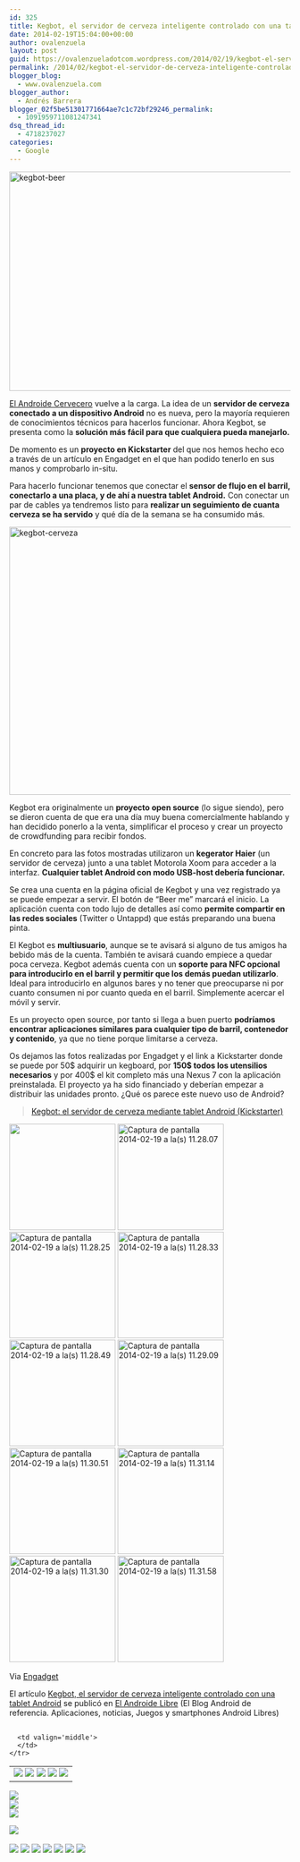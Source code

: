 ```yaml
---
id: 325
title: Kegbot, el servidor de cerveza inteligente controlado con una tablet Android
date: 2014-02-19T15:04:00+00:00
author: ovalenzuela
layout: post
guid: https://ovalenzueladotcom.wordpress.com/2014/02/19/kegbot-el-servidor-de-cerveza-inteligente-controlado-con-una-tablet-android
permalink: /2014/02/kegbot-el-servidor-de-cerveza-inteligente-controlado-con-una-tablet-android.html
blogger_blog:
  - www.ovalenzuela.com
blogger_author:
  - Andrés Barrera
blogger_02f5be51301771664ae7c1c72bf29246_permalink:
  - 1091959711081247341
dsq_thread_id:
  - 4718237027
categories:
  - Google
---
```

[<img class="size-large wp-image-127715 aligncenter" alt="kegbot-beer" src="http://www.elandroidelibre.com/wp-content/uploads/2014/02/kegbot-beer-680x392.png" width="680" height="392" />](http://www.elandroidelibre.com/wp-content/uploads/2014/02/kegbot-beer.png)

<a href="http://www.elandroidelibre.com/2014/01/el-androide-cervecero.html" target="_blank">El Androide Cervecero</a> vuelve a la carga. La idea de un **servidor de cerveza conectado a un dispositivo Android** no es nueva, pero la mayoría requieren de conocimientos técnicos para hacerlos funcionar. Ahora Kegbot, se presenta como la **solución más fácil para que cualquiera pueda manejarlo.**

De momento es un **proyecto en Kickstarter** del que nos hemos hecho eco a través de un artículo en Engadget en el que han podido tenerlo en sus manos y comprobarlo in-situ.

Para hacerlo funcionar tenemos que conectar el **sensor de flujo en el barril, conectarlo a una placa, y de ahí a nuestra tablet Android.** Con conectar un par de cables ya tendremos listo para **realizar un seguimiento de cuanta cerveza se ha servido** y qué día de la semana se ha consumido más.

<img class="size-large wp-image-127716 aligncenter" alt="kegbot-cerveza" src="http://www.elandroidelibre.com/wp-content/uploads/2014/02/kegbot-cerveza-680x479.png" width="680" height="479" />

Kegbot era originalmente un **proyecto open source** (lo sigue siendo), pero se dieron cuenta de que era una día muy buena comercialmente hablando y han decidido ponerlo a la venta, simplificar el proceso y crear un proyecto de crowdfunding para recibir fondos.

En concreto para las fotos mostradas utilizaron un **kegerator Haier** (un servidor de cerveza) junto a una tablet Motorola Xoom para acceder a la interfaz. **Cualquier tablet Android con modo USB-host debería funcionar.**

Se crea una cuenta en la página oficial de Kegbot y una vez registrado ya se puede empezar a servir. El botón de “Beer me” marcará el inicio. La aplicación cuenta con todo lujo de detalles así como **permite compartir en las redes sociales** (Twitter o Untappd) que estás preparando una buena pinta.

El Kegbot es **multiusuario**, aunque se te avisará si alguno de tus amigos ha bebido más de la cuenta. También te avisará cuando empiece a quedar poca cerveza. Kegbot además cuenta con un **soporte para NFC opcional para introducirlo en el barril y permitir que los demás puedan utilizarlo**. Ideal para introducirlo en algunos bares y no tener que preocuparse ni por cuanto consumen ni por cuanto queda en el barril. Simplemente acercar el móvil y servir.

Es un proyecto open source, por tanto si llega a buen puerto **podríamos encontrar aplicaciones similares para cualquier tipo de barril, contenedor y contenido**, ya que no tiene porque limitarse a cerveza.

Os dejamos las fotos realizadas por Engadget y el link a Kickstarter donde se puede por 50$ adquirir un kegboard, por **150$ todos los utensilios necesarios** y por 400$ el kit completo más una Nexus 7 con la aplicación preinstalada. El proyecto ya ha sido financiado y deberían empezar a distribuir las unidades pronto. ¿Qué os parece este nuevo uso de Android?

> <a href="https://www.kickstarter.com/projects/1275337514/kegbot-internet-beer-kegerator" target="_blank">Kegbot: el servidor de cerveza mediante tablet Android (Kickstarter)</a>

 [](http://www.elandroidelibre.com/wp-content/uploads/2014/02/kegbot.png)[<img width="190" height="190" src="http://www.elandroidelibre.com/wp-content/uploads/2014/02/Captura-de-pantalla-2014-02-19-a-las-11.27.57-190x190.png" class="attachment-thumbnail" alt="" />](http://www.elandroidelibre.com/2014/02/kegbot-el-servidor-de-cerveza-inteligente-controlado-con-una-tablet-android.html/captura-de-pantalla-2014-02-19-a-las-11-27-57 "") [<img width="190" height="190" src="http://www.elandroidelibre.com/wp-content/uploads/2014/02/Captura-de-pantalla-2014-02-19-a-las-11.28.07-190x190.png" class="attachment-thumbnail" alt="Captura de pantalla 2014-02-19 a la(s) 11.28.07" />](http://www.elandroidelibre.com/2014/02/kegbot-el-servidor-de-cerveza-inteligente-controlado-con-una-tablet-android.html/captura-de-pantalla-2014-02-19-a-las-11-28-07 "Captura de pantalla 2014-02-19 a la(s) 11.28.07") [<img width="190" height="190" src="http://www.elandroidelibre.com/wp-content/uploads/2014/02/Captura-de-pantalla-2014-02-19-a-las-11.28.25-190x190.png" class="attachment-thumbnail" alt="Captura de pantalla 2014-02-19 a la(s) 11.28.25" />](http://www.elandroidelibre.com/2014/02/kegbot-el-servidor-de-cerveza-inteligente-controlado-con-una-tablet-android.html/captura-de-pantalla-2014-02-19-a-las-11-28-25 "Captura de pantalla 2014-02-19 a la(s) 11.28.25") [<img width="190" height="190" src="http://www.elandroidelibre.com/wp-content/uploads/2014/02/Captura-de-pantalla-2014-02-19-a-las-11.28.33-190x190.png" class="attachment-thumbnail" alt="Captura de pantalla 2014-02-19 a la(s) 11.28.33" />](http://www.elandroidelibre.com/2014/02/kegbot-el-servidor-de-cerveza-inteligente-controlado-con-una-tablet-android.html/captura-de-pantalla-2014-02-19-a-las-11-28-33 "Captura de pantalla 2014-02-19 a la(s) 11.28.33") [<img width="190" height="190" src="http://www.elandroidelibre.com/wp-content/uploads/2014/02/Captura-de-pantalla-2014-02-19-a-las-11.28.49-190x190.png" class="attachment-thumbnail" alt="Captura de pantalla 2014-02-19 a la(s) 11.28.49" />](http://www.elandroidelibre.com/2014/02/kegbot-el-servidor-de-cerveza-inteligente-controlado-con-una-tablet-android.html/captura-de-pantalla-2014-02-19-a-las-11-28-49 "Captura de pantalla 2014-02-19 a la(s) 11.28.49") [<img width="190" height="190" src="http://www.elandroidelibre.com/wp-content/uploads/2014/02/Captura-de-pantalla-2014-02-19-a-las-11.29.09-190x190.png" class="attachment-thumbnail" alt="Captura de pantalla 2014-02-19 a la(s) 11.29.09" />](http://www.elandroidelibre.com/2014/02/kegbot-el-servidor-de-cerveza-inteligente-controlado-con-una-tablet-android.html/captura-de-pantalla-2014-02-19-a-las-11-29-09 "Captura de pantalla 2014-02-19 a la(s) 11.29.09") [<img width="190" height="190" src="http://www.elandroidelibre.com/wp-content/uploads/2014/02/Captura-de-pantalla-2014-02-19-a-las-11.30.51-190x190.png" class="attachment-thumbnail" alt="Captura de pantalla 2014-02-19 a la(s) 11.30.51" />](http://www.elandroidelibre.com/2014/02/kegbot-el-servidor-de-cerveza-inteligente-controlado-con-una-tablet-android.html/captura-de-pantalla-2014-02-19-a-las-11-30-51 "Captura de pantalla 2014-02-19 a la(s) 11.30.51") [<img width="190" height="190" src="http://www.elandroidelibre.com/wp-content/uploads/2014/02/Captura-de-pantalla-2014-02-19-a-las-11.31.14-190x190.png" class="attachment-thumbnail" alt="Captura de pantalla 2014-02-19 a la(s) 11.31.14" />](http://www.elandroidelibre.com/2014/02/kegbot-el-servidor-de-cerveza-inteligente-controlado-con-una-tablet-android.html/captura-de-pantalla-2014-02-19-a-las-11-31-14 "Captura de pantalla 2014-02-19 a la(s) 11.31.14") [<img width="190" height="190" src="http://www.elandroidelibre.com/wp-content/uploads/2014/02/Captura-de-pantalla-2014-02-19-a-las-11.31.30-190x190.png" class="attachment-thumbnail" alt="Captura de pantalla 2014-02-19 a la(s) 11.31.30" />](http://www.elandroidelibre.com/2014/02/kegbot-el-servidor-de-cerveza-inteligente-controlado-con-una-tablet-android.html/captura-de-pantalla-2014-02-19-a-las-11-31-30 "Captura de pantalla 2014-02-19 a la(s) 11.31.30") [<img width="190" height="190" src="http://www.elandroidelibre.com/wp-content/uploads/2014/02/Captura-de-pantalla-2014-02-19-a-las-11.31.58-190x190.png" class="attachment-thumbnail" alt="Captura de pantalla 2014-02-19 a la(s) 11.31.58" />](http://www.elandroidelibre.com/2014/02/kegbot-el-servidor-de-cerveza-inteligente-controlado-con-una-tablet-android.html/captura-de-pantalla-2014-02-19-a-las-11-31-58 "Captura de pantalla 2014-02-19 a la(s) 11.31.58") 

Via <a href="http://www.engadget.com/2014/02/18/kegbot/" target="_blank">Engadget</a>

El artículo [Kegbot, el servidor de cerveza inteligente controlado con una tablet Android](http://www.elandroidelibre.com/2014/02/kegbot-el-servidor-de-cerveza-inteligente-controlado-con-una-tablet-android.html) se publicó en [El Androide Libre](http://www.elandroidelibre.com) (El Blog Android de referencia. Aplicaciones, noticias, Juegos y smartphones Android Libres)


<img width="1" height="1" src="http://rss.feedsportal.com/c/34005/f/617036/s/374b86ee/sc/15/mf.gif" border="0" /> 

<div>
  <table border='0'>
    <tr>
      <td valign='middle'>
        <a href="http://share.feedsportal.com/share/twitter/?u=http%3A%2F%2Fwww.elandroidelibre.com%2F2014%2F02%2Fkegbot-el-servidor-de-cerveza-inteligente-controlado-con-una-tablet-android.html&t=Kegbot%2C+el+servidor+de+cerveza+inteligente+controlado+con+una+tablet+Android" target="_blank"><img src="http://res3.feedsportal.com/social/twitter.png" border="0" /></a> <a href="http://share.feedsportal.com/share/facebook/?u=http%3A%2F%2Fwww.elandroidelibre.com%2F2014%2F02%2Fkegbot-el-servidor-de-cerveza-inteligente-controlado-con-una-tablet-android.html&t=Kegbot%2C+el+servidor+de+cerveza+inteligente+controlado+con+una+tablet+Android" target="_blank"><img src="http://res3.feedsportal.com/social/facebook.png" border="0" /></a> <a href="http://share.feedsportal.com/share/linkedin/?u=http%3A%2F%2Fwww.elandroidelibre.com%2F2014%2F02%2Fkegbot-el-servidor-de-cerveza-inteligente-controlado-con-una-tablet-android.html&t=Kegbot%2C+el+servidor+de+cerveza+inteligente+controlado+con+una+tablet+Android" target="_blank"><img src="http://res3.feedsportal.com/social/linkedin.png" border="0" /></a> <a href="http://share.feedsportal.com/share/gplus/?u=http%3A%2F%2Fwww.elandroidelibre.com%2F2014%2F02%2Fkegbot-el-servidor-de-cerveza-inteligente-controlado-con-una-tablet-android.html&t=Kegbot%2C+el+servidor+de+cerveza+inteligente+controlado+con+una+tablet+Android" target="_blank"><img src="http://res3.feedsportal.com/social/googleplus.png" border="0" /></a> <a href="http://share.feedsportal.com/share/email/?u=http%3A%2F%2Fwww.elandroidelibre.com%2F2014%2F02%2Fkegbot-el-servidor-de-cerveza-inteligente-controlado-con-una-tablet-android.html&t=Kegbot%2C+el+servidor+de+cerveza+inteligente+controlado+con+una+tablet+Android" target="_blank"><img src="http://res3.feedsportal.com/social/email.png" border="0" /></a>
      </td>
      
      <td valign='middle'>
      </td>
    </tr>
  </table>
</div>

[<img src="http://da.feedsportal.com/r/186530778370/u/49/f/617036/c/34005/s/374b86ee/sc/15/rc/1/rc.img" border="0" />](http://da.feedsportal.com/r/186530778370/u/49/f/617036/c/34005/s/374b86ee/sc/15/rc/1/rc.htm)  
[<img src="http://da.feedsportal.com/r/186530778370/u/49/f/617036/c/34005/s/374b86ee/sc/15/rc/2/rc.img" border="0" />](http://da.feedsportal.com/r/186530778370/u/49/f/617036/c/34005/s/374b86ee/sc/15/rc/2/rc.htm)  
[<img src="http://da.feedsportal.com/r/186530778370/u/49/f/617036/c/34005/s/374b86ee/sc/15/rc/3/rc.img" border="0" />](http://da.feedsportal.com/r/186530778370/u/49/f/617036/c/34005/s/374b86ee/sc/15/rc/3/rc.htm)

[<img src="http://da.feedsportal.com/r/186530778370/u/49/f/617036/c/34005/s/374b86ee/a2.img" border="0" />](http://da.feedsportal.com/r/186530778370/u/49/f/617036/c/34005/s/374b86ee/a2.htm)
<img width="1" height="1" src="http://pi.feedsportal.com/r/186530778370/u/49/f/617036/c/34005/s/374b86ee/a2t.img" border="0" /> 

<div>
  <a href="http://feeds.feedburner.com/~ff/elandroidelibre?a=nn_XiaKxd6M:oxsQ4Hib8KI:ecdYMiMMAMM"><img src="http://feeds.feedburner.com/~ff/elandroidelibre?d=ecdYMiMMAMM" border="0" /></a> <a href="http://feeds.feedburner.com/~ff/elandroidelibre?a=nn_XiaKxd6M:oxsQ4Hib8KI:V_sGLiPBpWU"><img src="http://feeds.feedburner.com/~ff/elandroidelibre?i=nn_XiaKxd6M:oxsQ4Hib8KI:V_sGLiPBpWU" border="0" /></a> <a href="http://feeds.feedburner.com/~ff/elandroidelibre?a=nn_XiaKxd6M:oxsQ4Hib8KI:7Q72WNTAKBA"><img src="http://feeds.feedburner.com/~ff/elandroidelibre?d=7Q72WNTAKBA" border="0" /></a> <a href="http://feeds.feedburner.com/~ff/elandroidelibre?a=nn_XiaKxd6M:oxsQ4Hib8KI:dnMXMwOfBR0"><img src="http://feeds.feedburner.com/~ff/elandroidelibre?d=dnMXMwOfBR0" border="0" /></a> <a href="http://feeds.feedburner.com/~ff/elandroidelibre?a=nn_XiaKxd6M:oxsQ4Hib8KI:yIl2AUoC8zA"><img src="http://feeds.feedburner.com/~ff/elandroidelibre?d=yIl2AUoC8zA" border="0" /></a> <a href="http://feeds.feedburner.com/~ff/elandroidelibre?a=nn_XiaKxd6M:oxsQ4Hib8KI:qj6IDK7rITs"><img src="http://feeds.feedburner.com/~ff/elandroidelibre?d=qj6IDK7rITs" border="0" /></a> <a href="http://feeds.feedburner.com/~ff/elandroidelibre?a=nn_XiaKxd6M:oxsQ4Hib8KI:I9og5sOYxJI"><img src="http://feeds.feedburner.com/~ff/elandroidelibre?d=I9og5sOYxJI" border="0" /></a>
</div>

<img src="http://feeds.feedburner.com/~r/elandroidelibre/~4/nn_XiaKxd6M" height="1" width="1" />